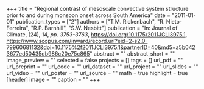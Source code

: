 +++
title = "Regional contrast of mesoscale convective system structure prior to and during monsoon onset across South America"
date = "2011-01-01"
publication_types = ["2"]
authors = ["T.M. Rickenbach", "R. Nieto-Ferreira", "R.P. Barnhill", "S.W. Nesbitt"]
publication = "In: Journal of Climate, (24), 14, _pp. 3753-3763_, https://doi.org/10.1175/2011JCLI3975.1, https://www.scopus.com/inward/record.uri?eid=2-s2.0-79960681132&doi=10.1175%2f2011JCLI3975.1&partnerID=40&md5=a5b0423677ed50435db986c20e75c865"
abstract = ""
abstract_short = ""
image_preview = ""
selected = false
projects = []
tags = []
url_pdf = ""
url_preprint = ""
url_code = ""
url_dataset = ""
url_project = ""
url_slides = ""
url_video = ""
url_poster = ""
url_source = ""
math = true
highlight = true
[header]
image = ""
caption = ""
+++
